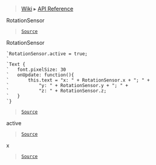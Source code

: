 > [Wiki](Home) ▸ [API Reference](API-Reference)

RotationSensor
> [`Source`](/Neft-io/neft/tree/master/src/renderer/types/namespace/sensor/rotation.litcoffee#rotationsensor-namespace)

RotationSensor
```nml
`RotationSensor.active = true;
`
`Text {
`   font.pixelSize: 30
`   onUpdate: function(){
`       this.text = "x: " + RotationSensor.x + "; " +
`           "y: " + RotationSensor.y + "; " +
`           "z: " + RotationSensor.z;
`   }
`}
```

> [`Source`](/Neft-io/neft/tree/master/src/renderer/types/namespace/sensor/rotation.litcoffee#object-rotationsensor)

active
> [`Source`](/Neft-io/neft/tree/master/src/renderer/types/namespace/sensor/rotation.litcoffee#float-rotationsensoractive--false)

x
> [`Source`](/Neft-io/neft/tree/master/src/renderer/types/namespace/sensor/rotation.litcoffee#float-rotationsensorx--0float-rotationsensory--0float-rotationsensorz--0)


